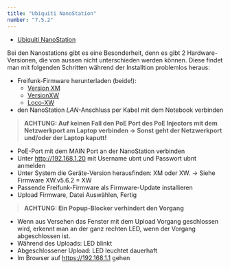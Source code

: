 ```yaml
---
title: "Ubiquiti NanoStation"
number: "7.5.2"
---
```


 * [Ubiquiti NanoStation](https://www.ubnt.com/airmax/nanostationm/)

Bei den Nanostations gibt es eine Besonderheit, denn es gibt 2 Hardware-Versionen, die von aussen nicht unterschieden werden können. Diese findet man mit folgenden Schritten während der Installtion problemlos heraus:

 * Freifunk-Firmware herunterladen (beide!): 
     * [Version XM](https://buildbot.berlin.freifunk.net/buildbot/unstable/ar71xx-generic/149/default/freifunk-berlin-0.3.0-alpha-2118abb-ubnt-nano-m-factory.bin)
     * [VersionXW](https://buildbot.berlin.freifunk.net/buildbot/unstable/ar71xx-generic/149/default/freifunk-berlin-0.3.0-alpha-2118abb-ubnt-nano-m-xw-factory.bin)
     * [Loco-XW](https://buildbot.berlin.freifunk.net/buildbot/unstable/ar71xx-generic/149/default/freifunk-berlin-0.3.0-alpha-2118abb-ubnt-loco-m-xw-factory.bin)
 * den NanoStation *LAN*-Anschluss per Kabel mit dem Notebook verbinden
> **ACHTUNG: Auf keinen Fall den PoE Port des PoE Injectors mit dem Netzwerkport am Laptop verbinden → Sonst geht der Netzwerkport und/oder der Laptop kaputt!**
 * PoE-Port mit dem MAIN Port an der NanoStation verbinden
 * Unter http://192.168.1.20 mit Username ubnt und Passwort ubnt anmelden
 * Unter System die Geräte-Version herausfinden: XM oder XW. → Siehe Firmware XW.v5.6.2 = XW
 * Passende Freifunk-Firmware als Firmware-Update installieren
 * Upload Firmware, Datei Auswählen, Fertig
> **ACHTUNG: Ein Popup-Blocker verhindert den Vorgang**
 * Wenn aus Versehen das Fenster mit dem Upload Vorgang geschlossen wird, erkennt man an der ganz rechten LED, wenn der Vorgang abgeschlossen ist.
 * Während des Uploads: LED blinkt
 * Abgeschlossener Upload: LED leuchtet dauerhaft
 * Im Browser auf https://192.168.1.1 gehen